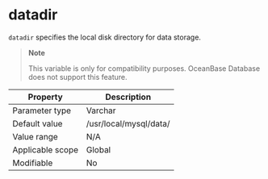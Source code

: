 datadir
============================
<!-- # docslug#/oceanbase-database/oceanbase-database/V4.0.0/datadir-1-2-3 -->
`datadir` specifies the local disk directory for data storage.

> **Note**
>
> This variable is only for compatibility purposes. OceanBase Database does not support this feature.


| **Property** | **Description** |
|--------|------------------------|
| Parameter type | Varchar |
| Default value | /usr/local/mysql/data/ |
| Value range | N/A |
| Applicable scope | Global |
| Modifiable | No |


